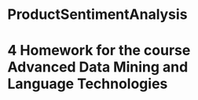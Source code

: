 # ProductSentimentAnalysis
# 4 Homework for the course **Advanced Data Mining and Language Technologies**
